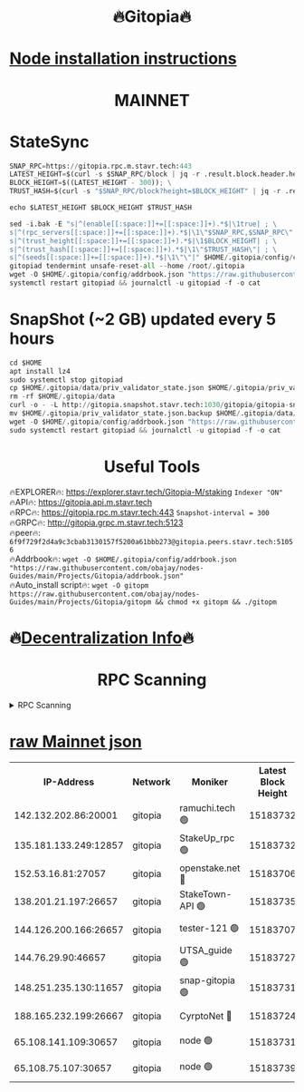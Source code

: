 <h1 align="center"> 🔥Gitopia🔥</h1>

[Node installation instructions](https://github.com/obajay/nodes-Guides/tree/main/Projects/Gitopia)
=

<h1 align="center"> MAINNET</h1>

# StateSync
```python
SNAP_RPC=https://gitopia.rpc.m.stavr.tech:443
LATEST_HEIGHT=$(curl -s $SNAP_RPC/block | jq -r .result.block.header.height); \
BLOCK_HEIGHT=$((LATEST_HEIGHT - 300)); \
TRUST_HASH=$(curl -s "$SNAP_RPC/block?height=$BLOCK_HEIGHT" | jq -r .result.block_id.hash)

echo $LATEST_HEIGHT $BLOCK_HEIGHT $TRUST_HASH

sed -i.bak -E "s|^(enable[[:space:]]+=[[:space:]]+).*$|\1true| ; \
s|^(rpc_servers[[:space:]]+=[[:space:]]+).*$|\1\"$SNAP_RPC,$SNAP_RPC\"| ; \
s|^(trust_height[[:space:]]+=[[:space:]]+).*$|\1$BLOCK_HEIGHT| ; \
s|^(trust_hash[[:space:]]+=[[:space:]]+).*$|\1\"$TRUST_HASH\"| ; \
s|^(seeds[[:space:]]+=[[:space:]]+).*$|\1\"\"|" $HOME/.gitopia/config/config.toml
gitopiad tendermint unsafe-reset-all --home /root/.gitopia
wget -O $HOME/.gitopia/config/addrbook.json "https://raw.githubusercontent.com/obajay/nodes-Guides/main/Projects/Gitopia/addrbook.json"
systemctl restart gitopiad && journalctl -u gitopiad -f -o cat
```
# SnapShot (~2 GB) updated every 5 hours
```python
cd $HOME
apt install lz4
sudo systemctl stop gitopiad
cp $HOME/.gitopia/data/priv_validator_state.json $HOME/.gitopia/priv_validator_state.json.backup
rm -rf $HOME/.gitopia/data
curl -o - -L http://gitopia.snapshot.stavr.tech:1030/gitopia/gitopia-snap.tar.lz4 | lz4 -c -d - | tar -x -C $HOME/.gitopia --strip-components 2
mv $HOME/.gitopia/priv_validator_state.json.backup $HOME/.gitopia/data/priv_validator_state.json
wget -O $HOME/.gitopia/config/addrbook.json "https://raw.githubusercontent.com/obajay/nodes-Guides/main/Projects/Gitopia/addrbook.json"
sudo systemctl restart gitopiad && journalctl -u gitopiad -f -o cat
```
 <h1 align="center"> Useful Tools</h1>

🔥EXPLORER🔥:      https://explorer.stavr.tech/Gitopia-M/staking  `Indexer "ON"` \
🔥API🔥: 			 		 https://gitopia.api.m.stavr.tech \
🔥RPC🔥:           https://gitopia.rpc.m.stavr.tech:443              `Snapshot-interval = 300` \
🔥GRPC🔥:          http://gitopia.grpc.m.stavr.tech:5123 \
🔥peer🔥:					 `6f9f729f2d4a9c3cbab3130157f5200a61bbb273@gitopia.peers.stavr.tech:51056` \
🔥Addrbook🔥:    ```wget -O $HOME/.gitopia/config/addrbook.json "https://raw.githubusercontent.com/obajay/nodes-Guides/main/Projects/Gitopia/addrbook.json"``` \
🔥Auto_install script🔥: ```wget -O gitopm https://raw.githubusercontent.com/obajay/nodes-Guides/main/Projects/Gitopia/gitopm && chmod +x gitopm && ./gitopm```

🔥[Decentralization Info](https://github.com/obajay/StateSync-snapshots/tree/main/Projects/Gitopia/Decentralization)🔥
=

<h1 align="center"> RPC Scanning</h1>

<details>
<summary>RPC Scanning</summary>

<h2 align="center"> We scan nodes in real time every 4 hours. And we provide the final result of RPC endpoints.
We cannot influence the operation of these nodes in any way. </h2>


```python
If Voting Power is higher than 0 --> then the Node is a validator of the network and may be subject to attack and be a potential threat to the chain.
```
```python
We marked such validators with a red symbol
```

</details>

[raw Mainnet json](https://rpc-check.gitopm.stavr.tech/gitopm/rpc-gitopm-result.json)
=

<table><tr><th>IP-Address</th><th>Network</th><th>Moniker</th><th>Latest Block Height</th><th>Earliest Block Height</th><th>Catching Up</th><th>Tx Index</th><th>Voting Power</th><th>Scan Time</th></tr><tr><td>142.132.202.86:20001</td><td>gitopia</td><td>ramuchi.tech 🟢</td><td>15183732</td><td>6548337</td><td>False</td><td>on</td><td>0</td><td>2024-03-12T01:41:10.622426755UTC</td></tr><tr><td>135.181.133.249:12857</td><td>gitopia</td><td>StakeUp_rpc 🟢</td><td>15183732</td><td>8010001</td><td>False</td><td>on</td><td>0</td><td>2024-03-12T01:41:10.915693763UTC</td></tr><tr><td>152.53.16.81:27057</td><td>gitopia</td><td>openstake.net 🔴</td><td>15183706</td><td>10455001</td><td>False</td><td>off</td><td>59790</td><td>2024-03-12T01:40:29.772886015UTC</td></tr><tr><td>138.201.21.197:26657</td><td>gitopia</td><td>StakeTown-API 🟢</td><td>15183735</td><td>12733501</td><td>False</td><td>on</td><td>0</td><td>2024-03-12T01:41:15.289685842UTC</td></tr><tr><td>144.126.200.166:26657</td><td>gitopia</td><td>tester-121 🟢</td><td>15183707</td><td>12832814</td><td>False</td><td>off</td><td>0</td><td>2024-03-12T01:40:32.098215759UTC</td></tr><tr><td>144.76.29.90:46657</td><td>gitopia</td><td>UTSA_guide 🟢</td><td>15183727</td><td>13035301</td><td>False</td><td>on</td><td>0</td><td>2024-03-12T01:41:01.673607313UTC</td></tr><tr><td>148.251.235.130:11657</td><td>gitopia</td><td>snap-gitopia 🟢</td><td>15183731</td><td>14941501</td><td>False</td><td>on</td><td>0</td><td>2024-03-12T01:41:08.387559573UTC</td></tr><tr><td>188.165.232.199:26667</td><td>gitopia</td><td>CyrptoNet 🔴</td><td>15183724</td><td>15044042</td><td>False</td><td>off</td><td>18672</td><td>2024-03-12T01:40:57.367039999UTC</td></tr><tr><td>65.108.141.109:30657</td><td>gitopia</td><td>node 🟢</td><td>15183731</td><td>15095965</td><td>False</td><td>on</td><td>0</td><td>2024-03-12T01:41:08.159102973UTC</td></tr><tr><td>65.108.75.107:30657</td><td>gitopia</td><td>node 🟢</td><td>15183739</td><td>15146660</td><td>False</td><td>on</td><td>0</td><td>2024-03-12T01:41:21.673404449UTC</td></tr></table>
